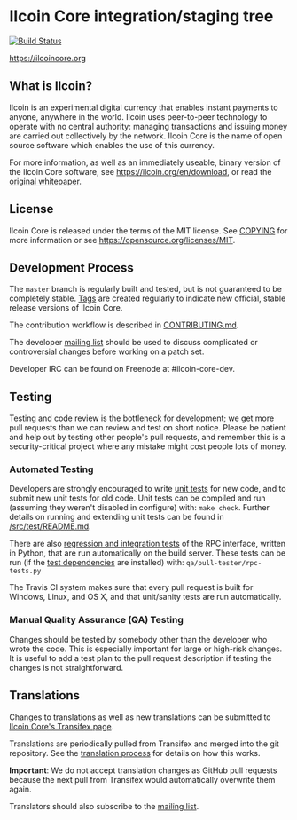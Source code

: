 Ilcoin Core integration/staging tree
=====================================

[![Build Status](https://travis-ci.org/ilcoin/ilcoin.svg?branch=master)](https://travis-ci.org/ilcoin/ilcoin)

https://ilcoincore.org

What is Ilcoin?
----------------

Ilcoin is an experimental digital currency that enables instant payments to
anyone, anywhere in the world. Ilcoin uses peer-to-peer technology to operate
with no central authority: managing transactions and issuing money are carried
out collectively by the network. Ilcoin Core is the name of open source
software which enables the use of this currency.

For more information, as well as an immediately useable, binary version of
the Ilcoin Core software, see https://ilcoin.org/en/download, or read the
[original whitepaper](https://ilcoincore.org/ilcoin.pdf).

License
-------

Ilcoin Core is released under the terms of the MIT license. See [COPYING](COPYING) for more
information or see https://opensource.org/licenses/MIT.

Development Process
-------------------

The `master` branch is regularly built and tested, but is not guaranteed to be
completely stable. [Tags](https://github.com/ilcoin/ilcoin/tags) are created
regularly to indicate new official, stable release versions of Ilcoin Core.

The contribution workflow is described in [CONTRIBUTING.md](CONTRIBUTING.md).

The developer [mailing list](https://lists.linuxfoundation.org/mailman/listinfo/ilcoin-dev)
should be used to discuss complicated or controversial changes before working
on a patch set.

Developer IRC can be found on Freenode at #ilcoin-core-dev.

Testing
-------

Testing and code review is the bottleneck for development; we get more pull
requests than we can review and test on short notice. Please be patient and help out by testing
other people's pull requests, and remember this is a security-critical project where any mistake might cost people
lots of money.

### Automated Testing

Developers are strongly encouraged to write [unit tests](src/test/README.md) for new code, and to
submit new unit tests for old code. Unit tests can be compiled and run
(assuming they weren't disabled in configure) with: `make check`. Further details on running
and extending unit tests can be found in [/src/test/README.md](/src/test/README.md).

There are also [regression and integration tests](/qa) of the RPC interface, written
in Python, that are run automatically on the build server.
These tests can be run (if the [test dependencies](/qa) are installed) with: `qa/pull-tester/rpc-tests.py`

The Travis CI system makes sure that every pull request is built for Windows, Linux, and OS X, and that unit/sanity tests are run automatically.

### Manual Quality Assurance (QA) Testing

Changes should be tested by somebody other than the developer who wrote the
code. This is especially important for large or high-risk changes. It is useful
to add a test plan to the pull request description if testing the changes is
not straightforward.

Translations
------------

Changes to translations as well as new translations can be submitted to
[Ilcoin Core's Transifex page](https://www.transifex.com/projects/p/ilcoin/).

Translations are periodically pulled from Transifex and merged into the git repository. See the
[translation process](doc/translation_process.md) for details on how this works.

**Important**: We do not accept translation changes as GitHub pull requests because the next
pull from Transifex would automatically overwrite them again.

Translators should also subscribe to the [mailing list](https://groups.google.com/forum/#!forum/ilcoin-translators).
